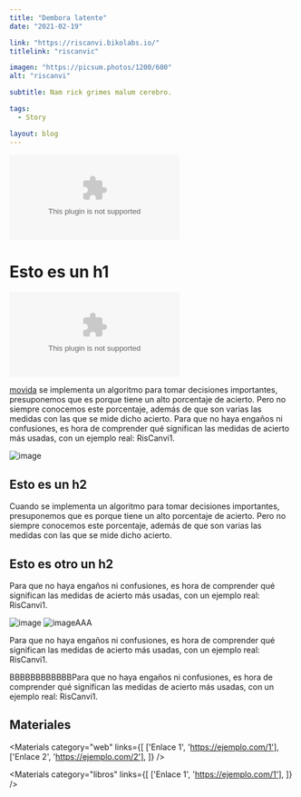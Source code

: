 ```yaml
---
title: "Dembora latente"
date: "2021-02-19"

link: "https://riscanvi.bikolabs.io/"
titlelink: "riscanvic"

imagen: "https://picsum.photos/1200/600"
alt: "riscanvi"

subtitle: Nam rick grimes malum cerebro.

tags:
  - Story

layout: blog
---
```


<script>
  import Link from "$lib/components/Link/link.svelte";
  import ArrowLink from "$lib/icons/ArrowLink.svelte";
  import Image from "$lib/image/Image.svelte";
  import ImageRow from "$lib/layout/ImageRow/ImageRow.svelte";
  import Embed from "$lib/components/Embed/Embed.svelte";
  import Materials from "$lib/components/Materials/Materials.svelte";
</script>

<Embed type="youtube" src="https://www.youtube.com/watch?v=F_WC4UxStvs" styles="mt-20" />

# Esto es un h1

<Embed type="cables" src="https://cables.gl/view/641d61206396c9c47b388a2e" styles="mt-30" />

[movida](Cuando) se implementa un algoritmo para tomar decisiones importantes, presuponemos que es porque tiene un alto porcentaje de acierto. Pero no siempre conocemos este porcentaje, además de que son varias las medidas con las que se mide dicho acierto.
Para que no haya engaños ni confusiones, es hora de comprender qué significan las medidas de acierto más usadas, con un ejemplo real: RisCanvi1.

<Image src="https://picsum.photos/600/600" alt="image" styles="my-5" caption='esto es un pie de foto en el top' captionposition="top" />

## Esto es un h2

Cuando se implementa un algoritmo para tomar decisiones importantes, presuponemos que es porque tiene un alto porcentaje de acierto. Pero no siempre conocemos este porcentaje, además de que son varias las medidas con las que se mide dicho acierto.

## Esto es otro un h2

Para que no haya engaños ni confusiones, es hora de comprender qué significan las medidas de acierto más usadas, con un ejemplo real: RisCanvi1.

<Image src="https://picsum.photos/1200/500" alt="image" styles="border" />

<Image src="https://picsum.photos/500/500" alt="imageAAA" position="right"/>

Para que no haya engaños ni confusiones, es hora de comprender qué significan las medidas de acierto más usadas, con un ejemplo real: RisCanvi1.

BBBBBBBBBBBBPara que no haya engaños ni confusiones, es hora de comprender qué significan las medidas de acierto más usadas, con un ejemplo real: RisCanvi1.

<ImageRow src="https://picsum.photos/300/300" alt="image" lastsrc="https://picsum.photos/300/300" lastalt="image2" />

## Materiales

<Materials category="web" links={[
['Enlace 1', 'https://ejemplo.com/1'],
['Enlace 2', 'https://ejemplo.com/2'],
]}
/>

<Materials category="libros" links={[
['Enlace 1', 'https://ejemplo.com/1'],
]}
/>
